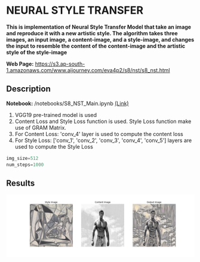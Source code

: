 # NEURAL STYLE TRANSFER

**This is implementation of Neural Style Transfer Model that take an image and reproduce it with a new artistic style. The algorithm takes three images, an input image, a content-image, and a style-image, and changes the input to resemble the content of the content-image and the artistic style of the style-image**

**Web Page:** https://s3.ap-south-1.amazonaws.com/www.aijourney.com/eva4p2/s8/nst/s8_nst.html

## Description

**Notebook:** /notebooks/S8_NST_Main.ipynb [(Link)](notebooks/S8_NST_Main.ipynb)

1. VGG19 pre-trained model is used
2. Content Loss and Style Loss function is used. Style Loss function make use of GRAM Matrix.
3. For Content Loss: 'conv_4' layer is used to compute the content loss
4. For Style Loss:  ['conv_1', 'conv_2', 'conv_3', 'conv_4', 'conv_5'] layers are used to compute the Style Loss


```python
img_size=512
num_steps=1000
```

## Results

![result](doc_images/result.jpg)






